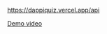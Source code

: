 https://dappiquiz.vercel.app/api

[Demo video](https://github.com/artemvolkov1/farcaster-vercel-quiz/raw/master/demo.mkv)

